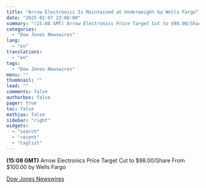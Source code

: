 ```yaml
---
title: "Arrow Electronics Is Maintained at Underweight by Wells Fargo"
date: "2025-02-07 23:08:00"
summary: "(15:08 GMT) Arrow Electronics Price Target Cut to $98.00/Share From $100.00 by Wells Fargo"
categories:
  - "Dow Jones Newswires"
lang:
  - "en"
translations:
  - "en"
tags:
  - "Dow Jones Newswires"
menu: ""
thumbnail: ""
lead: ""
comments: false
authorbox: false
pager: true
toc: false
mathjax: false
sidebar: "right"
widgets:
  - "search"
  - "recent"
  - "taglist"
---
```


**(15:08 GMT)** Arrow Electronics Price Target Cut to $98.00/Share From $100.00 by Wells Fargo

[Dow Jones Newswires](https://www.tradingview.com/news/DJN_DN20250207007350:0/)

